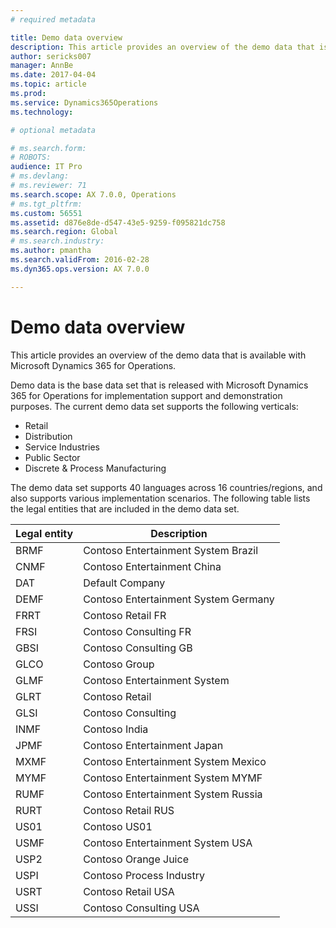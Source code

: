 ```yaml
---
# required metadata

title: Demo data overview
description: This article provides an overview of the demo data that is available with Microsoft Dynamics 365 for Operations.
author: sericks007
manager: AnnBe
ms.date: 2017-04-04
ms.topic: article
ms.prod: 
ms.service: Dynamics365Operations
ms.technology: 

# optional metadata

# ms.search.form: 
# ROBOTS: 
audience: IT Pro
# ms.devlang: 
# ms.reviewer: 71
ms.search.scope: AX 7.0.0, Operations
# ms.tgt_pltfrm: 
ms.custom: 56551
ms.assetid: d876e8de-d547-43e5-9259-f095821dc758
ms.search.region: Global
# ms.search.industry: 
ms.author: pmantha
ms.search.validFrom: 2016-02-28
ms.dyn365.ops.version: AX 7.0.0

---
```


# Demo data overview

This article provides an overview of the demo data that is available with Microsoft Dynamics 365 for Operations.

Demo data is the base data set that is released with Microsoft Dynamics 365 for Operations for implementation support and demonstration purposes. The current demo data set supports the following verticals:

-   Retail
-   Distribution
-   Service Industries
-   Public Sector
-   Discrete & Process Manufacturing

The demo data set supports 40 languages across 16 countries/regions, and also supports various implementation scenarios. The following table lists the legal entities that are included in the demo data set.

| Legal entity | Description                          |
|--------------|--------------------------------------|
| BRMF         | Contoso Entertainment System Brazil  |
| CNMF         | Contoso Entertainment China          |
| DAT          | Default Company                      |
| DEMF         | Contoso Entertainment System Germany |
| FRRT         | Contoso Retail FR                    |
| FRSI         | Contoso Consulting FR                |
| GBSI         | Contoso Consulting GB                |
| GLCO         | Contoso Group                        |
| GLMF         | Contoso Entertainment System         |
| GLRT         | Contoso Retail                       |
| GLSI         | Contoso Consulting                   |
| INMF         | Contoso India                        |
| JPMF         | Contoso Entertainment Japan          |
| MXMF         | Contoso Entertainment System Mexico  |
| MYMF         | Contoso Entertainment System MYMF    |
| RUMF         | Contoso Entertainment System Russia  |
| RURT         | Contoso Retail RUS                   |
| US01         | Contoso US01                         |
| USMF         | Contoso Entertainment System USA     |
| USP2         | Contoso Orange Juice                 |
| USPI         | Contoso Process Industry             |
| USRT         | Contoso Retail USA                   |
| USSI         | Contoso Consulting USA               |




